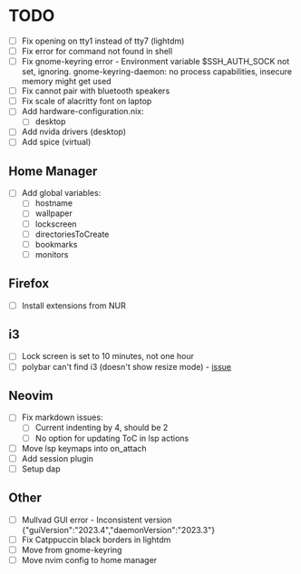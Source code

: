 # TODO

- [ ] Fix opening on tty1 instead of tty7 (lightdm)
- [ ] Fix error for command not found in shell
- [ ] Fix gnome-keyring error - Environment variable $SSH_AUTH_SOCK not set, ignoring. gnome-keyring-daemon: no process capabilities, insecure memory might get used
- [ ] Fix cannot pair with bluetooth speakers
- [ ] Fix scale of alacritty font on laptop
- [ ] Add hardware-configuration.nix:
  - [ ] desktop
- [ ] Add nvida drivers (desktop)
- [ ] Add spice (virtual)

## Home Manager

- [ ] Add global variables:
  - [ ] hostname
  - [ ] wallpaper
  - [ ] lockscreen
  - [ ] directoriesToCreate
  - [ ] bookmarks
  - [ ] monitors

## Firefox

- [ ] Install extensions from NUR

## i3

- [ ] Lock screen is set to 10 minutes, not one hour
- [ ] polybar can't find i3 (doesn't show resize mode) - [issue](https://github.com/nix-community/home-manager/issues/213)

## Neovim

- [ ] Fix markdown issues:
  - [ ] Current indenting by 4, should be 2
  - [ ] No option for updating ToC in lsp actions
- [ ] Move lsp keymaps into on_attach
- [ ] Add session plugin
- [ ] Setup dap

## Other

- [ ] Mullvad GUI error - Inconsistent version {"guiVersion":"2023.4","daemonVersion":"2023.3"}
- [ ] Fix Catppuccin black borders in lightdm
- [ ] Move from gnome-keyring
- [ ] Move nvim config to home manager
